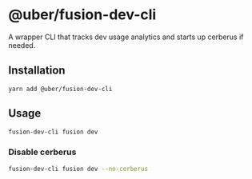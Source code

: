 # @uber/fusion-dev-cli

A wrapper CLI that tracks dev usage analytics and starts up cerberus if needed.

## Installation

```
yarn add @uber/fusion-dev-cli
```

## Usage

```sh
fusion-dev-cli fusion dev
```

### Disable cerberus

```sh
fusion-dev-cli fusion dev --no-cerberus
```
